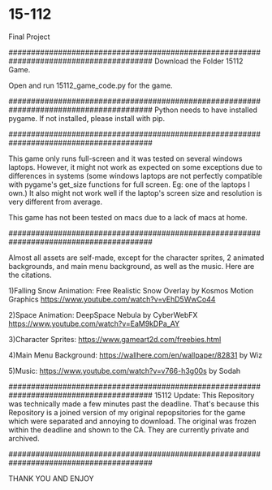 # 15-112
Final Project

########################################################################################
Download the Folder 15112 Game.

Open and run 15112_game_code.py for the game.

########################################################################################
Python needs to have installed pygame. If not installed, please install with pip.

########################################################################################

This game only runs full-screen and it was tested on several windows laptops. 
However, it might not work as expected on some exceptions due to differences in systems 
(some windows laptops are not perfectly compatible with pygame's get_size functions for full screen. 
Eg: one of the laptops I own.)
It also might not work well if the laptop's screen size and resolution is very different from average.

This game has not been tested on macs due to a lack of macs at home.

########################################################################################

Almost all assets are self-made, except for the character sprites, 2 animated backgrounds, 
and main menu background, as well as the music. Here are the citations.

1)Falling Snow Animation:
	Free Realistic Snow Overlay by Kosmos Motion Graphics
	https://www.youtube.com/watch?v=vEhD5WwCo44 

2)Space Animation:
	DeepSpace Nebula by CyberWebFX
	https://www.youtube.com/watch?v=EaM9kDPa_AY

3)Character Sprites:
	https://www.gameart2d.com/freebies.html

4)Main Menu Background:
	https://wallhere.com/en/wallpaper/82831
	by Wiz

5)Music:
	https://www.youtube.com/watch?v=v766-h3g00s
	by Sodah


########################################################################################
15112 Update: This Repository was technically made a few minutes past the deadline.
That's because this Repository is a joined version of my original repopsitories 
for the game which were separated and annoying to download. The original was frozen 
within the deadline and shown to the CA. They are currently private and archived. 

########################################################################################

THANK YOU AND ENJOY
